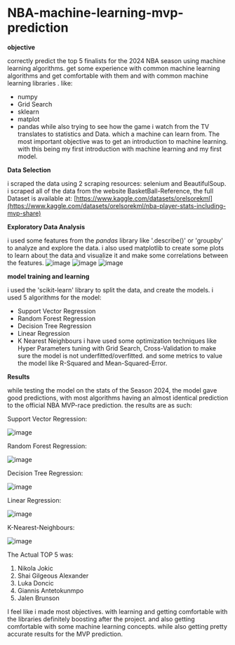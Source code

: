 # NBA-machine-learning-mvp-prediction

**objective** 

correctly predict the top 5 finalists for the 2024 NBA season using machine learning algorithms.
get some experience with common machine learning algorithms and get comfortable with them and with common
machine learning libraries . like:
* numpy
* Grid Search
* sklearn
* matplot
* pandas
while also trying to see how the game i watch from the TV translates to statistics and Data. which a machine can learn from.
The most important objective was to get an introduction to machine learning. with this being my first introduction with machine
learning and my first model.


**Data Selection**

i scraped the data using 2 scraping resources: selenium and BeautifulSoup.
i scraped all of the data from the website BasketBall-Reference, the full Dataset is available at:
[https://www.kaggle.com/datasets/orelsorekml](https://www.kaggle.com/datasets/orelsorekml/nba-player-stats-including-mvp-share)

**Exploratory Data Analysis**



i used some features from the *pandas* library like '.describe()' or 'groupby' to analyze and explore the data.
i also used matplotlib to create some plots to learn about the data and visualize it and make some correlations 
between the features.
![image](https://github.com/user-attachments/assets/e804db4f-fca9-4927-a4f7-1b7bba51b9a5)
![image](https://github.com/user-attachments/assets/e5f50ea7-e243-4dcc-bd5d-e8d81bd1e947)
![image](https://github.com/user-attachments/assets/6e1678a2-8cad-4d0d-a9ac-f14e645c8082)

**model training and learning**


i used the 'scikit-learn' library to split the data, and create the models. i used 5 algorithms for the model:
* Support Vector Regression
* Random Forest Regression
* Decision Tree Regression
* Linear Regression
* K Nearest Neighbours
i have used some optimization techniques like Hyper Parameters tuning with Grid Search, Cross-Validation to
make sure the model is not underfitted/overfitted.
and some metrics to value the model like R-Squared and Mean-Squared-Error.


**Results**

while testing the model on the stats of the Season 2024, the model gave good predictions, with most
algorithms having an almost identical prediction to the official NBA MVP-race prediction.
the results are as such:

Support Vector Regression:

![image](https://github.com/user-attachments/assets/f324aaea-36b5-49dc-b6b5-09350c014f75)

Random Forest Regression:

![image](https://github.com/user-attachments/assets/d2ff24cc-bc1d-4cdd-be99-46fda21ad758)

Decision Tree Regression:

![image](https://github.com/user-attachments/assets/ac3d493e-db14-4a5a-ad7a-bb4e3610ba8f)


Linear Regression:

![image](https://github.com/user-attachments/assets/e88daf9c-34c1-4dd3-9d91-7e2c7b303641)

K-Nearest-Neighbours:

![image](https://github.com/user-attachments/assets/5bdc44b7-b2a4-433f-b101-424d2d8ed98b)

The Actual TOP 5 was:
1. Nikola Jokic
2. Shai Gilgeous Alexander
3. Luka Doncic
4. Giannis Antetokunmpo
5. Jalen Brunson

I feel like i made most objectives. with learning and getting comfortable with the libraries definitely boosting after the project. and also getting
comfortable with some machine learning concepts. while also getting pretty accurate results for the MVP prediction.

